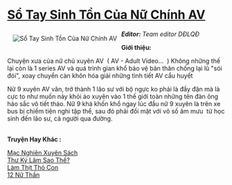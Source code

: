 <a href="https://utruyen.com/truyen/so-tay-sinh-ton-cua-nu-chinh-av/18380/" title="Sổ Tay Sinh Tồn Của Nữ Chính AV"><h1>Sổ Tay Sinh Tồn Của Nữ Chính AV</h1></a><div style="display:table"><img align="right" style="float: left; padding: 10px;" src="https://utruyen.com/images/story/200x260/so-tay-sinh-ton-cua-nu-chinh-av.jpg" alt="Sổ Tay Sinh Tồn Của Nữ Chính AV"><b><i>Editor: </i></b><i>Team editor DĐLQĐ<p></p></i><b>Giới thiệu: </b><p></p>Chuyện xưa của nữ chủ xuyên AV  ( AV - Adult Video...  ) Không những thế lại còn là 1 series AV và quá trình gian khổ bảo vệ bản thân chống lại lũ "sói đói", xoay chuyển càn khôn hóa giải những tình tiết AV cẩu huyết  <p></p>Nữ 9 xuyên AV văn, trở thành 1 lão sư với bộ ngực ko phải là đầy đặn mà là cực to như muốn nảy khỏi áo xuyên vào 1 thế giới toàn những tên đàn ông háo sắc vô tiết tháo. Nữ 9 khá khốn khổ ngay lúc đầu nữ 9 xuyên là trên xe bus bị chiếm tiện nghi tập thể, sau đó phải đối mặt với vô số âm mưu  từ học sinh đến lão sư, cả người qua đường. </div><p><br><b>Truyện Hay Khác :</b></p><a href="https://utruyen.com/truyen/mac-nghien-xuyen-sach/18370/" alt="Mạc Nghiên Xuyên Sách">Mạc Nghiên Xuyên Sách</a><br/><a href="https://github.com/quanluxury/ngontinhhot/tree/master/truyenhay/19336/" alt="Thư Ký Lâm Sao Thế?">Thư Ký Lâm Sao Thế?</a><br/><a href="https://github.com/quanluxury/ngontinhhot/tree/master/truyenhay/19535/" alt="Làm Thịt Thỏ Con">Làm Thịt Thỏ Con</a><br/><a href="https://truyenngontinhay.wordpress.com/2019/10/03/12-nu-than/" alt="12 Nữ Thần">12 Nữ Thần</a><br/>